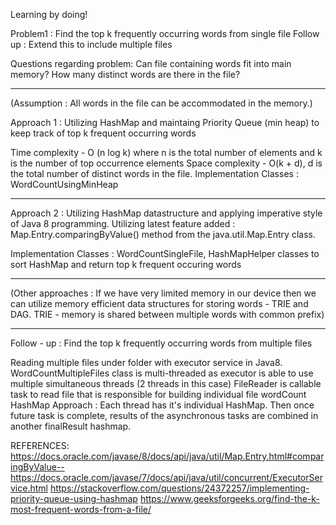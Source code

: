 Learning by doing!

Problem1 : Find the top k frequently occurring words from single file
Follow up : Extend this to include multiple files

Questions regarding problem: 
Can file containing words fit into main memory?
How many distinct words are there in the file?

---------------------------------------------------------------------------------------------------------------------------

(Assumption : All words in the file can be accommodated in the memory.)

Approach 1 :
Utilizing HashMap and maintaing Priority Queue (min heap) to keep track of top k frequent occurring words

Time complexity - O (n log k) where n is the total number of elements and k is the number of top occurrence elements
Space complexity - O(k + d), d is the total number of distinct words in the file.
Implementation Classes : WordCountUsingMinHeap

---------------------------------------------------------------------------------------------------------------------------
Approach 2 :
Utilizing HashMap datastructure and applying imperative style of Java 8 programming. 
Utilizing latest feature added : Map.Entry.comparingByValue() method from the java.util.Map.Entry class. 

Implementation Classes : WordCountSingleFile, HashMapHelper classes to sort HashMap and return top k frequent occuring words

----------------------------------------------------------------------------------------------------------------------------
(Other approaches : If we have very limited memory in our device then we can utilize memory efficient data structures for 
storing words - TRIE and DAG.
TRIE - memory is shared between multiple words with common prefix)


----------------------------------------------------------------------------------------------------------------------------
Follow - up : Find the top k frequently occurring words from multiple files

Reading multiple files under folder with executor service in Java8. 
WordCountMultipleFiles class is multi-threaded as executor is able to use multiple simultaneous threads (2 threads in this case) 
FileReader is callable task to read file that is responsible for building individual file wordCount HashMap
Approach : Each thread has it's individual HashMap.
Then once future task is complete, results of the asynchronous tasks are combined in another finalResult hashmap.

REFERENCES:
https://docs.oracle.com/javase/8/docs/api/java/util/Map.Entry.html#comparingByValue--
https://docs.oracle.com/javase/7/docs/api/java/util/concurrent/ExecutorService.html
https://stackoverflow.com/questions/24372257/implementing-priority-queue-using-hashmap
https://www.geeksforgeeks.org/find-the-k-most-frequent-words-from-a-file/


